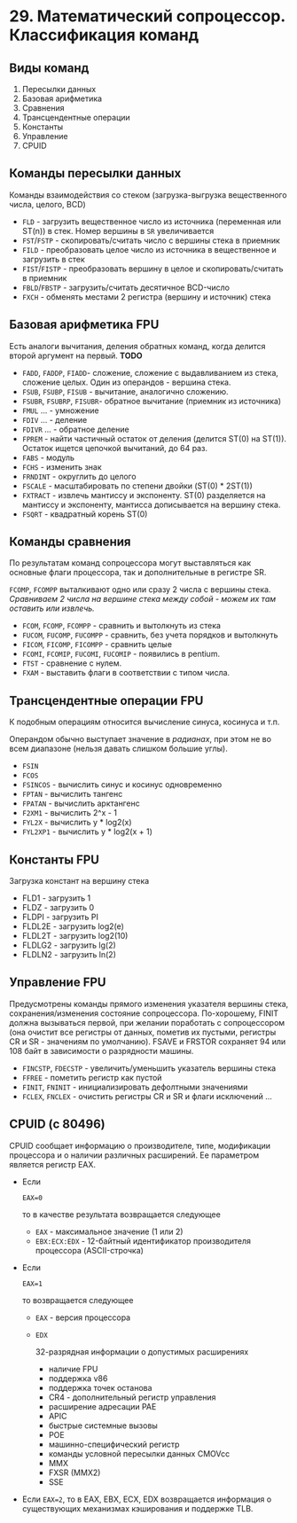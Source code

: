 # 29. Математический сопроцессор. Классификация команд

## Виды команд

1. Пересылки данных
2. Базовая арифметика
3. Сравнения
4. Трансцендентные операции
5. Константы
6. Управление
7. CPUID

## Команды пересылки данных

Команды взаимодействия со стеком (загрузка-выгрузка вещественного числа, целого, BCD)

- `FLD` - загрузить вещественное число из источника (переменная или ST(n)) в стек. Номер вершины в `SR` увеличивается
- `FST`/`FSTP` - скопировать/считать число с вершины стека в приемник
- `FILD` - преобразовать целое число из источника в вещественное и загрузить в стек
- `FIST`/`FISTP` - преобразовать вершину в целое и скопировать/считать в приемник
- `FBLD`/`FBSTP` - загрузить/считать десятичное BCD-число
- `FXCH` - обменять местами 2 регистра (вершину и источник) стека

## Базовая арифметика FPU

Есть аналоги вычитания, деления обратных команд, когда делится второй аргумент на первый. **TODO**

- `FADD`, `FADDP`, `FIADD`- сложение, сложение с выдавливанием из стека, сложение целых. Один из операндов - вершина стека.
- `FSUB`, `FSUBP`, `FISUB` - вычитание, аналогично сложению.
- `FSUBR`, `FSUBRP`, `FISUBR`- обратное вычитание (приемник из источника)
- `FMUL` ... - умножение
- `FDIV` ... - деление
- `FDIVR` ... - обратное деление
- `FPREM` - найти частичный остаток от деления (делится ST(0) на ST(1)). Остаток ищется цепочкой вычитаний, до 64 раз.
- `FABS` - модуль
- `FCHS` - изменить знак
- `FRNDINT` - округлить до целого
- `FSCALE` - масштабировать по степени двойки (ST(0) * 2ST(1))
- `FXTRACT` - извлечь мантиссу и экспоненту. ST(0) разделяется на мантиссу и экспоненту, мантисса дописывается на вершину стека.
- `FSQRT` - квадратный корень ST(0)

## Команды сравнения

По результатам команд сопроцессора могут выставляться как основные флаги процессора, так и дополнительные в регистре SR.

`FCOMP`, `FCOMPP` выталкивают одно или сразу 2 числа с вершины стека. *Сравниваем 2 числа на вершине стека между собой - можем их там оставить или извлечь.*

- `FCOM`, `FCOMP`, `FCOMPP` - сравнить и вытолкнуть из стека
- `FUCOM`, `FUCOMP`, `FUCOMPP` - сравнить, без учета порядков и вытолкнуть
- `FICOM`, `FICOMP`, `FICOMPP` - сравнить целые
- `FCOMI`, `FCOMIP`, `FUCOMI`, `FUCOMIP` - появились в pentium.
- `FTST` - сравнение с нулем.
- `FXAM` - выставить флаги в соответствии с типом числа.

## Трансцендентные операции FPU

К подобным операциям относится вычисление синуса, косинуса и т.п.

Операндом обычно выступает значение в *радианах*, при этом не во всем диапазоне (нельзя давать слишком большие углы).

- `FSIN`
- `FCOS`
- `FSINCOS` - вычислить синус и косинус одновременно
- `FPTAN` - вычислить тангенс
- `FPATAN` - вычислить арктангенс
- `F2XM1` - вычислить 2^x - 1
- `FYL2X` - вычислить y * log2(x)
- `FYL2XP1` - вычислить y * log2(x + 1)

## Константы FPU

Загрузка констант на вершину стека

- FLD1 - загрузить 1
- FLDZ - загрузить 0
- FLDPI - загрузить PI
- FLDL2E - загрузить log2(e)
- FLDL2T - загрузить log2(10)
- FLDLG2 - загрузить lg(2)
- FLDLN2 - загрузить ln(2)

## Управление FPU

Предусмотрены команды прямого изменения указателя вершины стека, сохранения/изменения состояние сопроцессора. По-хорошему, FINIT должна вызываться первой, при желании поработать с сопроцессором (она очистит все регистры от данных, пометив их пустыми, регистры CR и SR - значениям по умолчанию). FSAVE и FRSTOR сохраняет 94 или 108 байт в зависимости о разрядности машины.

- `FINCSTP`, `FDECSTP` - увеличить/уменьшить указатель вершины стека
- `FFREE` - пометить регистр как пустой
- `FINIT`, `FNINIT` - инициализировать дефолтными значениями
- `FCLEX`, `FNCLEX` - очистить регистры CR и SR и флаги исключений ...

## CPUID (с 80496)

CPUID сообщает информацию о производителе, типе, модификации процессора и о наличии различных расширений. Ее параметром является регистр EAX.

- Если

   

  ```
  EAX=0
  ```

   

  то в качестве результата возвращается следующее

  - `EAX` - максимальное значение (1 или 2)
  - `EBX:ECX:EDX` - 12-байтный идентификатор производителя процессора (ASCII-строчка)

- Если

   

  ```
  EAX=1
  ```

   

  то возвращается следующее

  - `EAX` - версия процессора

  - ```
    EDX
    ```

     

    32-разрядная информации о допустимых расширениях

    - наличие FPU
    - поддержка v86
    - поддержка точек останова
    - CR4 - дополнительный регистр управления
    - расширение адресации PAE
    - APIC
    - быстрые системные вызовы
    - POE
    - машинно-специфический регистр
    - команды условной пересылки данных CMOVcc
    - MMX
    - FXSR (MMX2)
    - SSE

- Если `EAX=2`, то в EAX, EBX, ECX, EDX возвращается информация о существующих механизмах кэширования и поддержке TLB.